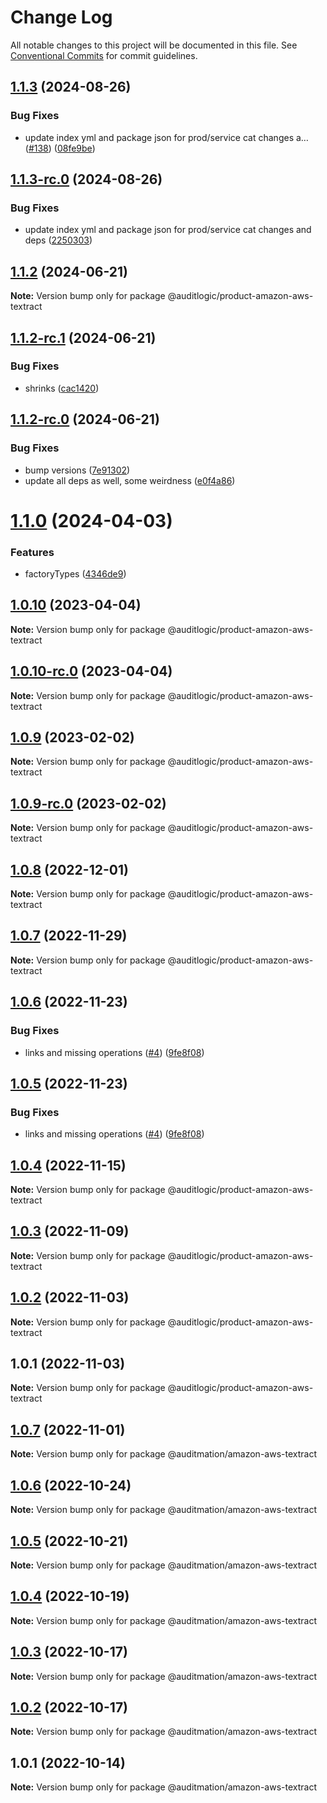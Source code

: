 # Change Log

All notable changes to this project will be documented in this file.
See [Conventional Commits](https://conventionalcommits.org) for commit guidelines.

## [1.1.3](https://github.com/auditlogic/product/compare/@auditlogic/product-amazon-aws-textract@1.1.2...@auditlogic/product-amazon-aws-textract@1.1.3) (2024-08-26)


### Bug Fixes

* update index yml and package json for prod/service cat changes a… ([#138](https://github.com/auditlogic/product/issues/138)) ([08fe9be](https://github.com/auditlogic/product/commit/08fe9beb1c8457462a19bc69caa02e6212d97e1a))





## [1.1.3-rc.0](https://github.com/auditlogic/product/compare/@auditlogic/product-amazon-aws-textract@1.1.2...@auditlogic/product-amazon-aws-textract@1.1.3-rc.0) (2024-08-26)


### Bug Fixes

* update index yml and package json for prod/service cat changes and deps ([2250303](https://github.com/auditlogic/product/commit/225030363a363608240135b7ebed386b28f01e4b))





## [1.1.2](https://github.com/auditlogic/product/compare/@auditlogic/product-amazon-aws-textract@1.1.2-rc.1...@auditlogic/product-amazon-aws-textract@1.1.2) (2024-06-21)

**Note:** Version bump only for package @auditlogic/product-amazon-aws-textract





## [1.1.2-rc.1](https://github.com/auditlogic/product/compare/@auditlogic/product-amazon-aws-textract@1.1.2-rc.0...@auditlogic/product-amazon-aws-textract@1.1.2-rc.1) (2024-06-21)


### Bug Fixes

* shrinks ([cac1420](https://github.com/auditlogic/product/commit/cac14200fefcd8183ab69fe89a47bd3f70f563e9))





## [1.1.2-rc.0](https://github.com/auditlogic/product/compare/@auditlogic/product-amazon-aws-textract@1.1.0...@auditlogic/product-amazon-aws-textract@1.1.2-rc.0) (2024-06-21)


### Bug Fixes

* bump versions ([7e91302](https://github.com/auditlogic/product/commit/7e913023b8b312150ed7762c32fbbe616be71de5))
* update all deps as well, some weirdness ([e0f4a86](https://github.com/auditlogic/product/commit/e0f4a864714e2d3de6bbf3da014d5312fe53be2f))





# [1.1.0](https://github.com/auditlogic/product/compare/@auditlogic/product-amazon-aws-textract@1.0.10...@auditlogic/product-amazon-aws-textract@1.1.0) (2024-04-03)


### Features

* factoryTypes ([4346de9](https://github.com/auditlogic/product/commit/4346de92693aee892fccf725338ffc7b80ab182b))





## [1.0.10](https://github.com/auditlogic/product/compare/@auditlogic/product-amazon-aws-textract@1.0.9...@auditlogic/product-amazon-aws-textract@1.0.10) (2023-04-04)

**Note:** Version bump only for package @auditlogic/product-amazon-aws-textract





## [1.0.10-rc.0](https://github.com/auditlogic/product/compare/@auditlogic/product-amazon-aws-textract@1.0.9...@auditlogic/product-amazon-aws-textract@1.0.10-rc.0) (2023-04-04)

**Note:** Version bump only for package @auditlogic/product-amazon-aws-textract





## [1.0.9](https://github.com/auditlogic/product/compare/@auditlogic/product-amazon-aws-textract@1.0.8...@auditlogic/product-amazon-aws-textract@1.0.9) (2023-02-02)

**Note:** Version bump only for package @auditlogic/product-amazon-aws-textract





## [1.0.9-rc.0](https://github.com/auditlogic/product/compare/@auditlogic/product-amazon-aws-textract@1.0.8...@auditlogic/product-amazon-aws-textract@1.0.9-rc.0) (2023-02-02)

**Note:** Version bump only for package @auditlogic/product-amazon-aws-textract





## [1.0.8](https://github.com/auditlogic/product/compare/@auditlogic/product-amazon-aws-textract@1.0.7...@auditlogic/product-amazon-aws-textract@1.0.8) (2022-12-01)

**Note:** Version bump only for package @auditlogic/product-amazon-aws-textract





## [1.0.7](https://github.com/auditlogic/product/compare/@auditlogic/product-amazon-aws-textract@1.0.6...@auditlogic/product-amazon-aws-textract@1.0.7) (2022-11-29)

**Note:** Version bump only for package @auditlogic/product-amazon-aws-textract





## [1.0.6](https://github.com/auditlogic/product/compare/@auditlogic/product-amazon-aws-textract@1.0.4...@auditlogic/product-amazon-aws-textract@1.0.6) (2022-11-23)


### Bug Fixes

* links and missing operations ([#4](https://github.com/auditlogic/product/issues/4)) ([9fe8f08](https://github.com/auditlogic/product/commit/9fe8f08fe7c57fdb79f991ac35bd6ac2e7dcad38))





## [1.0.5](https://github.com/auditlogic/product/compare/@auditlogic/product-amazon-aws-textract@1.0.4...@auditlogic/product-amazon-aws-textract@1.0.5) (2022-11-23)


### Bug Fixes

* links and missing operations ([#4](https://github.com/auditlogic/product/issues/4)) ([9fe8f08](https://github.com/auditlogic/product/commit/9fe8f08fe7c57fdb79f991ac35bd6ac2e7dcad38))





## [1.0.4](https://github.com/auditlogic/product/compare/@auditlogic/product-amazon-aws-textract@1.0.3...@auditlogic/product-amazon-aws-textract@1.0.4) (2022-11-15)

**Note:** Version bump only for package @auditlogic/product-amazon-aws-textract





## [1.0.3](https://github.com/auditlogic/product/compare/@auditlogic/product-amazon-aws-textract@1.0.2...@auditlogic/product-amazon-aws-textract@1.0.3) (2022-11-09)

**Note:** Version bump only for package @auditlogic/product-amazon-aws-textract





## [1.0.2](https://github.com/auditlogic/product/compare/@auditlogic/product-amazon-aws-textract@1.0.1...@auditlogic/product-amazon-aws-textract@1.0.2) (2022-11-03)

**Note:** Version bump only for package @auditlogic/product-amazon-aws-textract





## 1.0.1 (2022-11-03)

**Note:** Version bump only for package @auditlogic/product-amazon-aws-textract





## [1.0.7](https://github.com/auditmation/store-content/compare/@auditmation/amazon-aws-textract@1.0.6...@auditmation/amazon-aws-textract@1.0.7) (2022-11-01)

**Note:** Version bump only for package @auditmation/amazon-aws-textract





## [1.0.6](https://github.com/auditmation/store-content/compare/@auditmation/amazon-aws-textract@1.0.5...@auditmation/amazon-aws-textract@1.0.6) (2022-10-24)

**Note:** Version bump only for package @auditmation/amazon-aws-textract





## [1.0.5](https://github.com/auditmation/store-content/compare/@auditmation/amazon-aws-textract@1.0.4...@auditmation/amazon-aws-textract@1.0.5) (2022-10-21)

**Note:** Version bump only for package @auditmation/amazon-aws-textract





## [1.0.4](https://github.com/auditmation/store-content/compare/@auditmation/amazon-aws-textract@1.0.3...@auditmation/amazon-aws-textract@1.0.4) (2022-10-19)

**Note:** Version bump only for package @auditmation/amazon-aws-textract





## [1.0.3](https://github.com/auditmation/store-content/compare/@auditmation/amazon-aws-textract@1.0.2...@auditmation/amazon-aws-textract@1.0.3) (2022-10-17)

**Note:** Version bump only for package @auditmation/amazon-aws-textract





## [1.0.2](https://github.com/auditmation/store-content/compare/@auditmation/amazon-aws-textract@1.0.1...@auditmation/amazon-aws-textract@1.0.2) (2022-10-17)

**Note:** Version bump only for package @auditmation/amazon-aws-textract





## 1.0.1 (2022-10-14)

**Note:** Version bump only for package @auditmation/amazon-aws-textract
